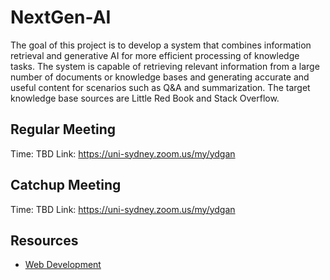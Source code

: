 # NextGen-AI
The goal of this project is to develop a system that combines information retrieval and generative AI for more efficient processing of knowledge tasks.
The system is capable of retrieving relevant information from a large number of documents or knowledge bases and generating accurate and useful content for scenarios such as Q&A and summarization.
The target knowledge base sources are Little Red Book and Stack Overflow.

## Regular Meeting
Time: TBD
Link: https://uni-sydney.zoom.us/my/ydgan

## Catchup Meeting
Time: TBD
Link: https://uni-sydney.zoom.us/my/ydgan

## Resources
- [Web Development](https://www.notion.so/Web-Development-d45066738c604a8cbf783bf8ac1bcae7?pvs=4)
